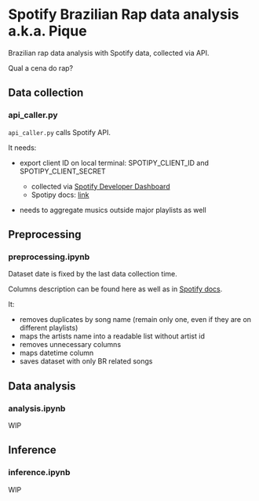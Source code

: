 # Spotify Brazilian Rap data analysis a.k.a. Pique

Brazilian rap data analysis with Spotify data, collected via API.

Qual a cena do rap?

## Data collection
### api_caller.py

`api_caller.py` calls Spotify API.

It needs:
- export client ID on local terminal: SPOTIPY_CLIENT_ID and SPOTIPY_CLIENT_SECRET
    - collected via [Spotify Developer Dashboard](https://developer.spotify.com/dashboard/applications)
    - Spotipy docs: [link](https://spotipy.readthedocs.io/en/2.9.0/)
    
- needs to aggregate musics outside major playlists as well
    
## Preprocessing
### preprocessing.ipynb

Dataset date is fixed by the last data collection time.

Columns description can be found here as well as in [Spotify docs](https://developer.spotify.com/documentation/web-api/reference/#/operations/get-audio-features).

It:
- removes duplicates by song name (remain only one, even if they are on different playlists)
- maps the artists name into a readable list without artist id
- removes unnecessary columns
- maps datetime column
- saves dataset with only BR related songs

## Data analysis
### analysis.ipynb
WIP

## Inference
### inference.ipynb
WIP